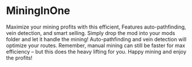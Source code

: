 # MiningInOne
Maximize your mining profits with this efficient, Features auto-pathfinding, vein detection, and smart selling.
Simply drop the mod into your mods folder and let it handle the mining! Auto-pathfinding and vein detection will optimize your routes. Remember, manual mining can still be faster for max efficiency – but this does the heavy lifting for you. Happy mining and enjoy the profits!  
